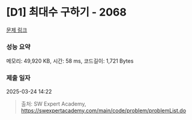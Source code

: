 # [D1] 최대수 구하기 - 2068 

[문제 링크](https://swexpertacademy.com/main/code/problem/problemDetail.do?contestProbId=AV5QQhbqA4QDFAUq) 

### 성능 요약

메모리: 49,920 KB, 시간: 58 ms, 코드길이: 1,721 Bytes

### 제출 일자

2025-03-24 14:22



> 출처: SW Expert Academy, https://swexpertacademy.com/main/code/problem/problemList.do